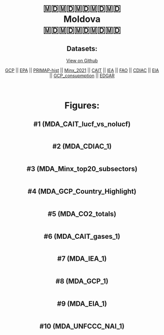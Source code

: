 
<center>
<h1 align="center">
🇲🇩🇲🇩🇲🇩🇲🇩🇲🇩
<br>
Moldova
<br>
🇲🇩🇲🇩🇲🇩🇲🇩🇲🇩
</h1>
<h2>Datasets:</h2>
<p><a href="https://github.com/dquintani/GreenhouseData/tree/master/country_data/MDA_Moldova/data">View on Github</a>
<br></p><p><a href="data/MDA_GCP.csv">GCP</a> || <a href="data/MDA_EPA.csv">EPA</a> || <a href="data/MDA_PRIMAP-hist.csv">PRIMAP-hist</a> || <a href="data/MDA_Minx_2021.csv">Minx_2021</a> || <a href="data/MDA_CAIT.csv">CAIT</a> || <a href="data/MDA_IEA.csv">IEA</a> || <a href="data/MDA_FAO.csv">FAO</a> || <a href="data/MDA_CDIAC.csv">CDIAC</a> || <a href="data/MDA_EIA.csv">EIA</a> || <a href="data/MDA_GCP_consupmption.csv">GCP_consupmption</a> || <a href="data/MDA_EDGAR.csv">EDGAR</a></p><p><br></p>
<h1>Figures:</h1><h2>#1 (MDA_CAIT_lucf_vs_nolucf)</h2>
<p><img alt="" src="figures/MDA_CAIT_lucf_vs_nolucf.png" /></p><h2>#2 (MDA_CDIAC_1)</h2>
<p><img alt="" src="figures/MDA_CDIAC_1.png" /></p><h2>#3 (MDA_Minx_top20_subsectors)</h2>
<p><img alt="" src="figures/MDA_Minx_top20_subsectors.png" /></p><h2>#4 (MDA_GCP_Country_Highlight)</h2>
<p><img alt="" src="figures/MDA_GCP_Country_Highlight.png" /></p><h2>#5 (MDA_CO2_totals)</h2>
<p><img alt="" src="figures/MDA_CO2_totals.png" /></p><h2>#6 (MDA_CAIT_gases_1)</h2>
<p><img alt="" src="figures/MDA_CAIT_gases_1.png" /></p><h2>#7 (MDA_IEA_1)</h2>
<p><img alt="" src="figures/MDA_IEA_1.png" /></p><h2>#8 (MDA_GCP_1)</h2>
<p><img alt="" src="figures/MDA_GCP_1.png" /></p><h2>#9 (MDA_EIA_1)</h2>
<p><img alt="" src="figures/MDA_EIA_1.png" /></p><h2>#10 (MDA_UNFCCC_NAI_1)</h2>
<p><img alt="" src="figures/MDA_UNFCCC_NAI_1.png" /></p>